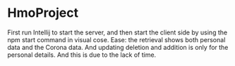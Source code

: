 # HmoProject
First run Intellij to start the server, and then start the client side by using the npm start command in visual cose.
Ease: the retrieval shows both personal data and the Corona data. And updating deletion and addition is only for the personal details. And this is due to the lack of time.
